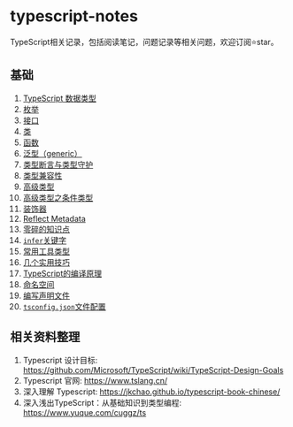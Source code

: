 # typescript-notes
TypeScript相关记录，包括阅读笔记，问题记录等相关问题，欢迎订阅⭐️star。

## 基础

1. [TypeScript 数据类型](https://github.com/flyfreely-lss/typescript-notes/blob/main/notes/1-TypeScript%E6%95%B0%E6%8D%AE%E7%B1%BB%E5%9E%8B.md)
2. [枚举](https://github.com/flyfreely-lss/typescript-notes/blob/main/notes/2-%E6%9E%9A%E4%B8%BE.md)
3. [接口](https://github.com/flyfreely-lss/typescript-notes/blob/main/notes/3-%E6%8E%A5%E5%8F%A3.md)
4. [类](https://github.com/flyfreely-lss/typescript-notes/blob/main/notes/4-%E7%B1%BB.md)
5. [函数](https://github.com/flyfreely-lss/typescript-notes/blob/main/notes/5-%E5%87%BD%E6%95%B0.md)
6. [泛型（generic）](https://github.com/flyfreely-lss/typescript-notes/blob/main/notes/6-%E8%8C%83%E5%9E%8B.md)
7. [类型断言与类型守护](https://github.com/flyfreely-lss/typescript-notes/blob/main/notes/7-%E7%B1%BB%E5%9E%8B%E6%96%AD%E8%A8%80%E4%B8%8E%E7%B1%BB%E5%9E%8B%E5%AE%88%E5%8D%AB.md)
8. [类型兼容性](https://github.com/flyfreely-lss/typescript-notes/blob/main/notes/8-%E7%B1%BB%E5%9E%8B%E5%85%BC%E5%AE%B9%E6%80%A7.md)
9. [高级类型](https://github.com/flyfreely-lss/typescript-notes/blob/main/notes/9.1-%E9%AB%98%E7%BA%A7%E7%B1%BB%E5%9E%8B.md)
10. [高级类型之条件类型](https://github.com/flyfreely-lss/typescript-notes/blob/main/notes/9.2-%E9%AB%98%E7%BA%A7%E7%B1%BB%E5%9E%8B%E4%B9%8B%E6%9D%A1%E4%BB%B6%E7%B1%BB%E5%9E%8B.md)
11. [装饰器](https://github.com/flyfreely-lss/typescript-notes/blob/main/notes/10-%E8%A3%85%E9%A5%B0%E5%99%A8.md)
12. [Reflect Metadata](https://github.com/flyfreely-lss/typescript-notes/blob/main/notes/11-Reflect%20Metadata.md)
13. [零碎的知识点](https://github.com/flyfreely-lss/typescript-notes/blob/main/notes/12-%E9%9B%B6%E7%A2%8E%E7%9A%84%E7%9F%A5%E8%AF%86%E7%82%B9.md)
14. [`infer`关键字](https://github.com/flyfreely-lss/typescript-notes/blob/main/notes/13-infer%E5%85%B3%E9%94%AE%E5%AD%97.md)
15. [常用工具类型](https://github.com/flyfreely-lss/typescript-notes/blob/main/notes/14-%E5%B8%B8%E7%94%A8%E5%B7%A5%E5%85%B7%E7%B1%BB%E5%9E%8B.md)
16. [几个实用技巧](https://github.com/flyfreely-lss/typescript-notes/blob/main/notes/15-%E5%87%A0%E4%B8%AA%E5%AE%9E%E7%94%A8%E6%8A%80%E5%B7%A7.md)
17. [TypeScript的编译原理](https://github.com/flyfreely-lss/typescript-notes/blob/main/notes/16-TypeScript%E7%9A%84%E7%BC%96%E8%AF%91%E5%8E%9F%E7%90%86.md)
18. [命名空间](https://github.com/flyfreely-lss/typescript-notes/blob/main/notes/17-%E5%91%BD%E5%90%8D%E7%A9%BA%E9%97%B4.md)
19. [编写声明文件](https://github.com/flyfreely-lss/typescript-notes/blob/main/notes/18-%E7%BC%96%E5%86%99%E5%A3%B0%E6%98%8E%E6%96%87%E4%BB%B6.md)
20. [`tsconfig.json`文件配置](https://github.com/flyfreely-lss/typescript-notes/blob/main/notes/19-tsconfig.json%E6%96%87%E4%BB%B6%E9%85%8D%E7%BD%AE.md)

## 相关资料整理

1. Typescript 设计目标: https://github.com/Microsoft/TypeScript/wiki/TypeScript-Design-Goals
2. Typescript 官网: https://www.tslang.cn/
3. 深入理解 Typescript: https://jkchao.github.io/typescript-book-chinese/
4. 深入浅出TypeScript：从基础知识到类型编程: https://www.yuque.com/cuggz/ts
